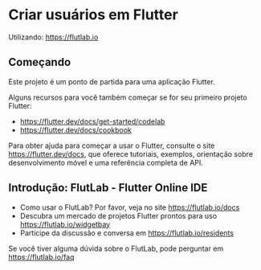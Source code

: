 # Criar usuários em Flutter

Utilizando: https://flutlab.io

## Começando

Este projeto é um ponto de partida para uma aplicação Flutter.

Alguns recursos para você também começar se for seu primeiro projeto Flutter:

- https://flutter.dev/docs/get-started/codelab
- https://flutter.dev/docs/cookbook

Para obter ajuda para começar a usar o Flutter, consulte o site
https://flutter.dev/docs, que oferece tutoriais,
exemplos, orientação sobre desenvolvimento móvel e uma referência completa de API.

## Introdução: FlutLab - Flutter Online IDE

- Como usar o FlutLab? Por favor, veja no site https://flutlab.io/docs
- Descubra um mercado de projetos Flutter prontos para uso https://flutlab.io/widgetbay
- Participe da discussão e conversa em https://flutlab.io/residents

Se você tiver alguma dúvida sobre o FlutLab, pode perguntar em https://flutlab.io/faq
